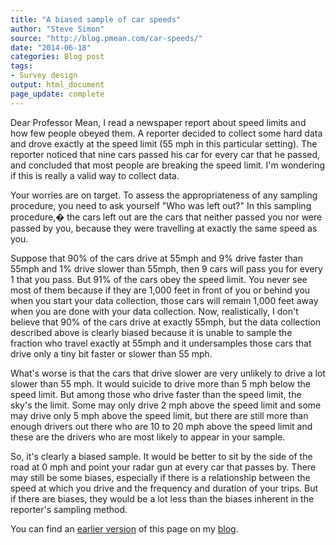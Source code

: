 ```yaml
---
title: "A biased sample of car speeds"
author: "Steve Simon"
source: "http://blog.pmean.com/car-speeds/"
date: "2014-06-18"
categories: Blog post
tags:
- Survey design
output: html_document
page_update: complete
---
```


Dear Professor Mean, I read a newspaper report about speed limits and
how few people obeyed them. A reporter decided to collect some hard data
and drove exactly at the speed limit (55 mph in this particular
setting). The reporter noticed that nine cars passed his car for every
car that he passed, and concluded that most people are breaking the
speed limit. I'm wondering if this is really a valid way to collect
data.

<!---More--->

Your worries are on target. To assess the appropriateness of any
sampling procedure, you need to ask yourself "Who was left out?" In this
sampling procedure,� the cars left out are the cars that neither passed
you nor were passed by you, because they were travelling at exactly the
same speed as you.

Suppose that 90% of the cars drive at 55mph and 9% drive faster than
55mph and 1% drive slower than 55mph, then 9 cars will pass you for
every 1 that you pass. But 91% of the cars obey the speed limit. You
never see most of them because if they are 1,000 feet in front of you or
behind you when you start your data collection, those cars will remain
1,000 feet away when you are done with your data collection. Now,
realistically, I don't believe that 90% of the cars drive at exactly
55mph, but the data collection described above is clearly biased because
it is unable to sample the fraction who travel exactly at 55mph and it
undersamples those cars that drive only a tiny bit faster or slower than
55 mph.

What's worse is that the cars that drive slower are very unlikely to
drive a lot slower than 55 mph. It would suicide to drive more than 5
mph below the speed limit. But among those who drive faster than the
speed limit, the sky's the limit. Some may only drive 2 mph above the
speed limit and some may drive only 5 mph above the speed limit, but
there are still more than enough drivers out there who are 10 to 20 mph
above the speed limit and these are the drivers who are most likely to
appear in your sample.

So, it's clearly a biased sample. It would be better to sit by the side
of the road at 0 mph and point your radar gun at every car that passes
by. There may still be some biases, especially if there is a
relationship between the speed at which you drive and the frequency and
duration of your trips. But if there are biases, they would be a lot
less than the biases inherent in the reporter's sampling method.

You can find an [earlier version][sim1] of this page on my [blog][sim2].

[sim1]: http://blog.pmean.com/car-speeds/
[sim2]: http://blog.pmean.com
